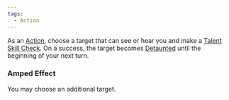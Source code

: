 ```yaml
---  
tags:  
  - Action  
---  
```

As an [Action](./Action.md), choose a target that can see or hear you and make a [Talent](./Talent.md) [Skill Check](./Skill%20Check.md). On a success, the target becomes [Detaunted](./Detaunted.md) until the beginning of your next turn.  
  
### Amped Effect  
You may choose an additional target.